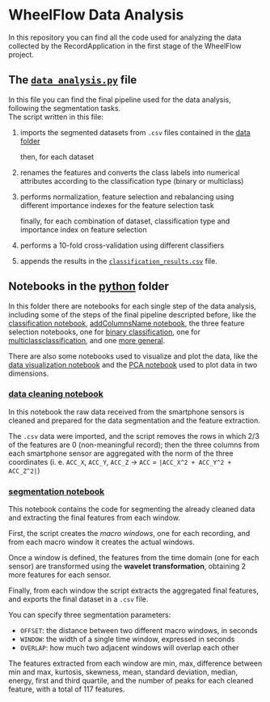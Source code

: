 # WheelFlow Data Analysis

In this repository you can find all the code used for analyzing the data collected by the RecordApplication in the first stage of the WheelFlow project.

## The [`data_analysis.py`](./data_analysis.py) file

In this file you can find the final pipeline used for the data analysis, following the segmentation tasks.  
The script written in this file:  
1. imports the segmented datasets from `.csv` files contained in the [data folder](./data)   
    
    then, for each dataset

2. renames the features and converts the class labels into numerical attributes according to the classification type (binary or multiclass)
3. performs normalization, feature selection and rebalancing using different importance indexes for the feature selection task  

    finally, for each combination of dataset, classification type and importance index on feature selection

4. performs a 10-fold cross-validation using different classifiers
5. appends the results in the [`classification_results.csv`](./classification_results.csv) file.

## Notebooks in the [python](./python) folder

In this folder there are notebooks for each single step of the data analysis, including some of the steps of the final pipeline descripted before, like the [classification notebook](./python/classification.ipynb), [addColumnsName notebook](./python/addColumnsName.ipynb), the three feature selection notebooks, one for [binary classification](./python/featureselection_binary.ipynb), one for [multiclassclassification](./python/featureselection_allClasses.ipynb), and one [more general](./python/featureselection.ipynb).

There are also some notebooks used to visualize and plot the data, like the [data visualization notebook](./python/datavisualization.ipynb) and the [PCA notebook](./python/PCA.ipynb) used to plot data in two dimensions.

### [data cleaning notebook](./python/datacleaning.ipynb)

In this notebook the raw data received from the smartphone sensors is cleaned and prepared for the data segmentation and the feature extraction.  

The `.csv` data were imported, and the script removes the rows in which 2/3 of the features are 0 (non-meaningful record); then the three columns from each smartphone sensor are aggregated with the norm of the three coordinates (i. e. `ACC_X`, `ACC_Y`, `ACC_Z` -> `ACC` = `|ACC_X^2 + ACC_Y^2 + ACC_Z^2|`)

### [segmentation notebook](./python/segmentation.ipynb)  

This notebook contains the code for segmenting the already cleaned data and extracting the final features from each window.  

First, the script creates the *macro windows*, one for each recording, and from each macro window it creates the actual windows.

Once a window is defined, the features from the time domain (one for each sensor) are transformed using the **wavelet transformation**, obtaining 2 more features for each sensor.

Finally, from each window the script extracts the aggregated final features, and exports the final dataset in a `.csv` file.

You can specify three segmentation parameters:
- `OFFSET`: the distance between two different macro windows, in seconds
- `WINDOW`: the width of a single time window, expressed in seconds
- `OVERLAP`: how much two adjacent windows will overlap each other

The features extracted from each window are min, max, difference between min and max, kurtosis, skewness, mean, standard deviation, median, energy, first and third quartile, and the number of peaks for each cleaned feature, with a total of 117 features.
